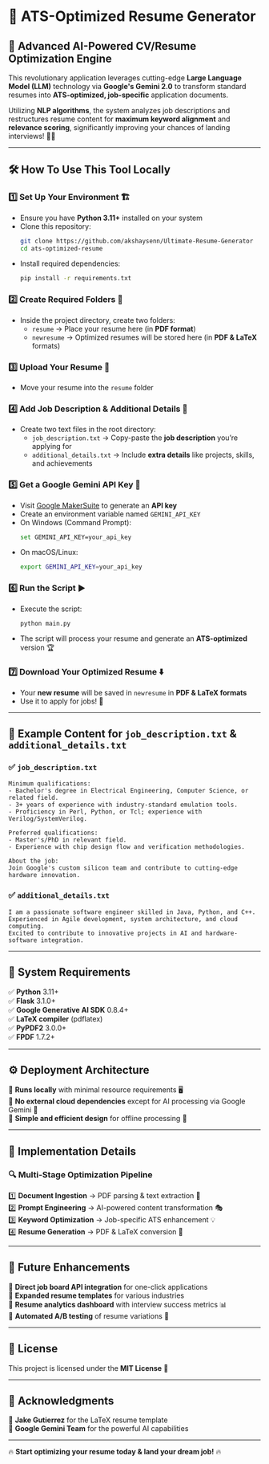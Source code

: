 # 🚀 ATS-Optimized Resume Generator

## 🎯 Advanced AI-Powered CV/Resume Optimization Engine
This revolutionary application leverages cutting-edge **Large Language Model (LLM)** technology via **Google's Gemini 2.0** to transform standard resumes into **ATS-optimized, job-specific** application documents. 

Utilizing **NLP algorithms**, the system analyzes job descriptions and restructures resume content for **maximum keyword alignment** and **relevance scoring**, significantly improving your chances of landing interviews! 🎯📄

---

## 🛠️ How To Use This Tool Locally

### 1️⃣ **Set Up Your Environment** 🏗️
- Ensure you have **Python 3.11+** installed on your system
- Clone this repository:
  ```sh
  git clone https://github.com/akshaysenn/Ultimate-Resume-Generator
  cd ats-optimized-resume
  ```
- Install required dependencies:
  ```sh
  pip install -r requirements.txt
  ```

### 2️⃣ **Create Required Folders** 📂
- Inside the project directory, create two folders:
  - `resume` → Place your resume here (in **PDF format**)
  - `newresume` → Optimized resumes will be stored here (in **PDF & LaTeX** formats)

### 3️⃣ **Upload Your Resume** 📜
- Move your resume into the `resume` folder

### 4️⃣ **Add Job Description & Additional Details** 📝
- Create two text files in the root directory:
  - `job_description.txt` → Copy-paste the **job description** you’re applying for
  - `additional_details.txt` → Include **extra details** like projects, skills, and achievements

### 5️⃣ **Get a Google Gemini API Key** 🔑
- Visit [Google MakerSuite](https://makersuite.google.com/app/apikey) to generate an **API key**
- Create an environment variable named `GEMINI_API_KEY`
- On Windows (Command Prompt):
  ```sh
  set GEMINI_API_KEY=your_api_key
  ```
- On macOS/Linux:
  ```sh
  export GEMINI_API_KEY=your_api_key
  ```

### 6️⃣ **Run the Script** ▶️
- Execute the script:
  ```sh
  python main.py
  ```
- The script will process your resume and generate an **ATS-optimized** version 🏆

### 7️⃣ **Download Your Optimized Resume** ⬇️
- Your **new resume** will be saved in `newresume` in **PDF & LaTeX formats**
- Use it to apply for jobs! 🎯

---

## 📄 Example Content for `job_description.txt` & `additional_details.txt`

### ✅ `job_description.txt`
```plaintext
Minimum qualifications:
- Bachelor's degree in Electrical Engineering, Computer Science, or related field.
- 3+ years of experience with industry-standard emulation tools.
- Proficiency in Perl, Python, or Tcl; experience with Verilog/SystemVerilog.

Preferred qualifications:
- Master's/PhD in relevant field.
- Experience with chip design flow and verification methodologies.

About the job:
Join Google's custom silicon team and contribute to cutting-edge hardware innovation.
```

### ✅ `additional_details.txt`
```plaintext
I am a passionate software engineer skilled in Java, Python, and C++.
Experienced in Agile development, system architecture, and cloud computing.
Excited to contribute to innovative projects in AI and hardware-software integration.
```

---

## 🔧 System Requirements
✅ **Python** 3.11+  
✅ **Flask** 3.1.0+  
✅ **Google Generative AI SDK** 0.8.4+  
✅ **LaTeX compiler** (pdflatex)  
✅ **PyPDF2** 3.0.0+  
✅ **FPDF** 1.7.2+  

---

## ⚙️ Deployment Architecture
🔹 **Runs locally** with minimal resource requirements 🖥️  
🔹 **No external cloud dependencies** except for AI processing via Google Gemini 🤖  
🔹 **Simple and efficient design** for offline processing 🚀  

---

## 📌 Implementation Details
### 🔍 **Multi-Stage Optimization Pipeline**
1️⃣ **Document Ingestion** → PDF parsing & text extraction 📄  
2️⃣ **Prompt Engineering** → AI-powered content transformation 🎭  
3️⃣ **Keyword Optimization** → Job-specific ATS enhancement 💡  
4️⃣ **Resume Generation** → PDF & LaTeX conversion 📑  

---

## 🚀 Future Enhancements
🔹 **Direct job board API integration** for one-click applications  
🔹 **Expanded resume templates** for various industries  
🔹 **Resume analytics dashboard** with interview success metrics 📊  
🔹 **Automated A/B testing** of resume variations 🔬  

---

## 📜 License
This project is licensed under the **MIT License** 📄

---

## 🙌 Acknowledgments
💙 **Jake Gutierrez** for the LaTeX resume template  
🤖 **Google Gemini Team** for the powerful AI capabilities  

---

🔥 **Start optimizing your resume today & land your dream job!** 🔥

